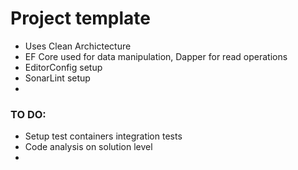 # Project template

- Uses Clean Archictecture
- EF Core used for data manipulation, Dapper for read operations
- EditorConfig setup
- SonarLint setup
- 

### TO DO:

- Setup test containers integration tests
- Code analysis on solution level
- 